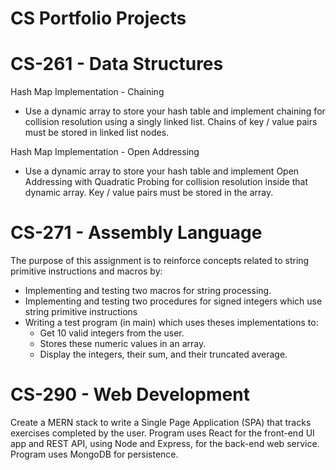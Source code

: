 # CS Portfolio Projects

# CS-261 - Data Structures
Hash Map Implementation - Chaining
 - Use a dynamic array to store your hash table and implement chaining for collision
resolution using a singly linked list. Chains of key / value pairs must be stored in
linked list nodes.

Hash Map Implementation - Open Addressing
 - Use a dynamic array to store your hash table and implement Open Addressing
with Quadratic Probing for collision resolution inside that dynamic array. Key /
value pairs must be stored in the array.

# CS-271 - Assembly Language
The purpose of this assignment is to reinforce concepts related to string primitive instructions and macros by:
 - Implementing and testing two macros for string processing.
 - Implementing and testing two procedures for signed integers which use string primitive instructions
 - Writing a test program (in main) which uses theses implementations to:
   - Get 10 valid integers from the user. 
   - Stores these numeric values in an array.
   - Display the integers, their sum, and their truncated average.
 
# CS-290 - Web Development
Create a MERN stack to write a Single Page Application (SPA) that tracks exercises completed by the user. Program uses React for the front-end UI app and REST API, using Node and Express, for the back-end web service. Program uses MongoDB for persistence.
